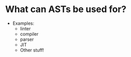 # What can ASTs be used for?

- Examples:
    - linter
    - compiler
    - parser
    - JIT
    - Other stuff!

